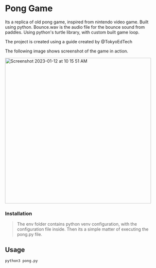  # Pong Game 

Its a replica of old pong game, inspired from nintendo video game.
Built using python.
Bounce.wav is the audio file for the bounce sound from paddles.
Using python's turtle library, with custom built game loop.

The project is created using a guide created by @TokyoEdTech

The following image shows screenshot of the game in action.



<img width="480" alt="Screenshot 2023-01-12 at 10 15 51 AM" src="https://user-images.githubusercontent.com/32292295/211978356-dbd56ad2-c1d3-4362-b162-566c70cbfffd.png">

### Installation
> The env folder contains python venv configuration, with the configuration file inside.
Then its a simple matter of executing the pong.py file.

## Usage
```bash
python3 pong.py
```
